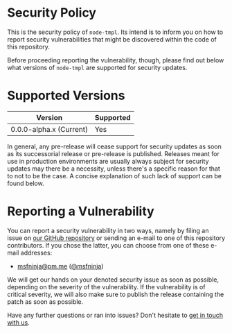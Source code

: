 # Security Policy

This is the security policy of `node-tmpl`. Its intend is to inform
you on how to report security vulnerabilities that might be
discovered within the code of this repository.

Before proceeding reporting the vulnerability, though, please find out
below what versions of `node-tmpl` are supported for security
updates.

# Supported Versions

|Version|Supported|
|---|---|
|0.0.0-alpha.x (Current)|Yes|

In general, any pre-release will cease support for security updates as
soon as its successorial release or pre-release is published.
Releases meant for use in production environments are usually always
subject for security updates may there be a necessity, unless there's
a specific reason for that to not to be the case. A concise
explanation of such lack of support can be found below.

# Reporting a Vulnerability

You can report a security vulnerability in two ways, namely by filing
an issue on [our GitHub repository](https://https://github.com/kerig-it/node-tmpl/issues)
or sending an e-mail to one of this repository contributors. If you
chose the latter, you can choose from one of these e-mail addresses:

 - <msfninja@pm.me> ([@msfninja](https://github.com/msfninja))

We will get our hands on your denoted security issue as soon as
possible, depending on the severity of the vulnerability. If the
vulnerability is of critical severity, we will also make sure to
publish the release containing the patch as soon as possible.

Have any further questions or ran into issues? Don't hesitate to
[get in touch with us](https://support.kerig.ee).
